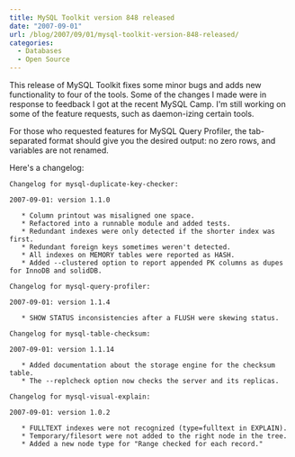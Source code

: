 ```yaml
---
title: MySQL Toolkit version 848 released
date: "2007-09-01"
url: /blog/2007/09/01/mysql-toolkit-version-848-released/
categories:
  - Databases
  - Open Source
---
```


This release of MySQL Toolkit fixes some minor bugs and adds new functionality to four of the tools. Some of the changes I made were in response to feedback I got at the recent MySQL Camp. I'm still working on some of the feature requests, such as daemon-izing certain tools.

For those who requested features for MySQL Query Profiler, the tab-separated format should give you the desired output: no zero rows, and variables are not renamed.

Here's a changelog:

```
Changelog for mysql-duplicate-key-checker:

2007-09-01: version 1.1.0

   * Column printout was misaligned one space.
   * Refactored into a runnable module and added tests.
   * Redundant indexes were only detected if the shorter index was first.
   * Redundant foreign keys sometimes weren't detected.
   * All indexes on MEMORY tables were reported as HASH.
   * Added --clustered option to report appended PK columns as dupes for InnoDB and solidDB.

Changelog for mysql-query-profiler:

2007-09-01: version 1.1.4

   * SHOW STATUS inconsistencies after a FLUSH were skewing status.

Changelog for mysql-table-checksum:

2007-09-01: version 1.1.14

   * Added documentation about the storage engine for the checksum table.
   * The --replcheck option now checks the server and its replicas.

Changelog for mysql-visual-explain:

2007-09-01: version 1.0.2

   * FULLTEXT indexes were not recognized (type=fulltext in EXPLAIN).
   * Temporary/filesort were not added to the right node in the tree.
   * Added a new node type for "Range checked for each record."
```



